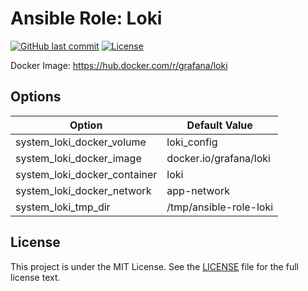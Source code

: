 # Ansible Role: Loki

[![GitHub last commit](https://img.shields.io/github/last-commit/ursinn-ansible/role-loki?logo=github&style=for-the-badge)](https://github.com/ursinn-ansible/role-loki/commits)
[![License](https://img.shields.io/github/license/ursinn-ansible/role-loki?style=for-the-badge)](https://github.com/ursinn-ansible/role-loki/blob/main/LICENSE)

Docker Image: https://hub.docker.com/r/grafana/loki

## Options

| Option | Default Value |
| ---- | ---- |
| system_loki_docker_volume | loki_config |
| system_loki_docker_image | docker.io/grafana/loki |
| system_loki_docker_container | loki |
| system_loki_docker_network | app-network |
| system_loki_tmp_dir | /tmp/ansible-role-loki |

## License

This project is under the MIT License. See the [LICENSE](https://github.com/ursinn-ansible/role-loki/blob/main/LICENSE) file for the full license text.
